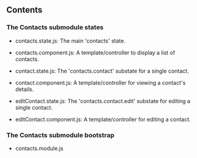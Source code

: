 ## Contents

### The Contacts submodule states
- contacts.state.js: The main 'contacts' state.
- contacts.component.js: A template/controller to display a list of contacts.

- contact.state.js: The 'contacts.contact' substate for a single contact.
- contact.component.js: A template/controller for viewing a contact's details.

- editContact.state.js: The 'contacts.contact.edit' substate for editing a single contact.
- editContact.component.js: A template/controller for editing a contact.

### The Contacts submodule bootstrap
- contacts.module.js
